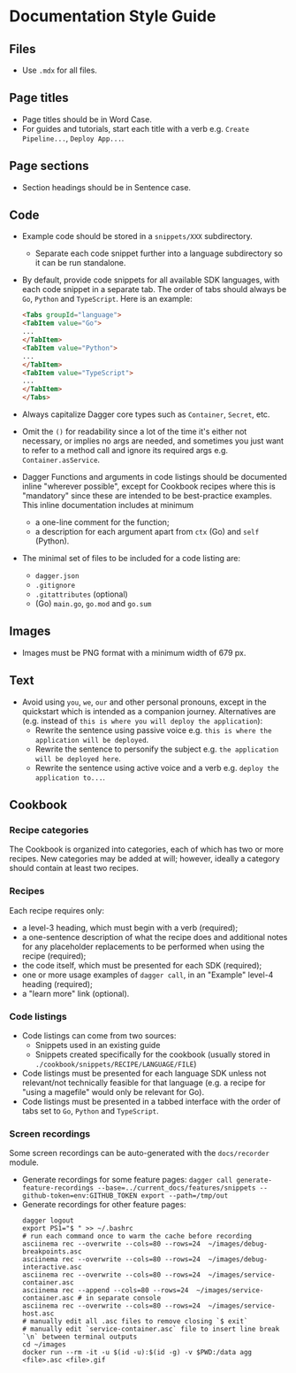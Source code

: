 # Documentation Style Guide

## Files

- Use `.mdx` for all files.

## Page titles

- Page titles should be in Word Case.
- For guides and tutorials, start each title with a verb e.g. `Create Pipeline...`, `Deploy App...`.

## Page sections

- Section headings should be in Sentence case.

## Code

- Example code should be stored in a `snippets/XXX` subdirectory.
  - Separate each code snippet further into a language subdirectory so it can be run standalone.
- By default, provide code snippets for all available SDK languages, with each code snippet in a separate tab. The order of tabs should always be `Go`, `Python` and `TypeScript`. Here is an example:

  ```html
  <Tabs groupId="language">
  <TabItem value="Go">
  ...
  </TabItem>
  <TabItem value="Python">
  ...
  </TabItem>
  <TabItem value="TypeScript">
  ...
  </TabItem>
  </Tabs>
  ```

- Always capitalize Dagger core types such as `Container`, `Secret`, etc.
- Omit the `()` for readability since a lot of the time it's either not necessary, or implies no args are needed, and sometimes you just want to refer to a method call and ignore its required args e.g. `Container.asService`.
- Dagger Functions and arguments in code listings should be documented inline "wherever possible", except for Cookbook recipes where this is "mandatory" since these are intended to be best-practice examples. This inline documentation includes at minimum
  - a one-line comment for the function;
  - a description for each argument apart from `ctx` (Go) and `self` (Python).
- The minimal set of files to be included for a code listing are:
  - `dagger.json`
  - `.gitignore`
  - `.gitattributes` (optional)
  - (Go) `main.go`, `go.mod` and `go.sum`

## Images

- Images must be PNG format with a minimum width of 679 px.

## Text

- Avoid using `you`, `we`, `our` and other personal pronouns, except in the quickstart which is intended  as a companion journey. Alternatives are (e.g. instead of `this is where you will deploy the application`):
  - Rewrite the sentence using passive voice e.g. `this is where the application will be deployed`.
  - Rewrite the sentence to personify the subject e.g. `the application will be deployed here`.
  - Rewrite the sentence using active voice and a verb e.g. `deploy the application to...`.

## Cookbook

### Recipe categories

The Cookbook is organized into categories, each of which has two or more recipes. New categories may be added at will; however, ideally a category should contain at least two recipes.

### Recipes

Each recipe requires only:

- a level-3 heading, which must begin with a verb (required);
- a one-sentence description of what the recipe does and additional notes for any placeholder replacements to be performed when using the recipe (required);
- the code itself, which must be presented for each SDK (required);
- one or more usage examples of `dagger call`, in an "Example" level-4 heading (required);
- a "learn more" link (optional).

### Code listings

- Code listings can come from two sources:
  - Snippets used in an existing guide
  - Snippets created specifically for the cookbook (usually stored in `./cookbook/snippets/RECIPE/LANGUAGE/FILE`)
- Code listings must be presented for each language SDK unless not relevant/not technically feasible for that language (e.g. a recipe for "using a magefile" would only be relevant for Go).
- Code listings must be presented in a tabbed interface with the order of tabs set to `Go`, `Python` and `TypeScript`.

### Screen recordings

Some screen recordings can be auto-generated with the `docs/recorder` module.

- Generate recordings for some feature pages: `dagger call generate-feature-recordings --base=../current_docs/features/snippets --github-token=env:GITHUB_TOKEN export --path=/tmp/out`
- Generate recordings for other feature pages:
    ```
    dagger logout
    export PS1="$ " >> ~/.bashrc
    # run each command once to warm the cache before recording
    asciinema rec --overwrite --cols=80 --rows=24  ~/images/debug-breakpoints.asc
    asciinema rec --overwrite --cols=80 --rows=24  ~/images/debug-interactive.asc
    asciinema rec --overwrite --cols=80 --rows=24  ~/images/service-container.asc
    asciinema rec --append --cols=80 --rows=24  ~/images/service-container.asc # in separate console
    asciinema rec --overwrite --cols=80 --rows=24  ~/images/service-host.asc
    # manually edit all .asc files to remove closing `$ exit`
    # manually edit `service-container.asc` file to insert line break `\n` between terminal outputs
    cd ~/images
    docker run --rm -it -u $(id -u):$(id -g) -v $PWD:/data agg <file>.asc <file>.gif
    ```
